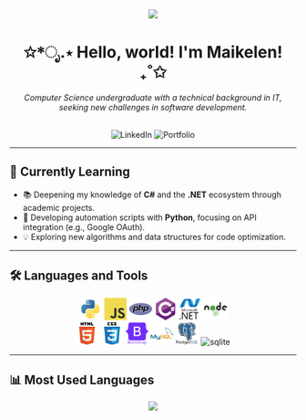 <div align="center">
  <img src="https://media3.giphy.com/media/v1.Y2lkPTc5MGI3NjExNG15ZjRxM3NtMTNtb2ZsZzdoeWZwZjJwaG1ocHk5MHl5a2d4bmZqZCZlcD12MV9pbnRlcm5hbF9naWZfYnlfaWQmY3Q9Zw/3oKIPnAiaMCws8nOsE/giphy.gif" width="100"/>
</div>

<h1 align="center">✩*ೃ.⋆ Hello, world! I'm Maikelen! ₊˚✩</h1>

<p align="center">
  <em>Computer Science undergraduate with a technical background in IT, seeking new challenges in software development.</em>
</p>

<br>

<div align="center">
  <a href="https://www.linkedin.com/in/maikelen-pasquali-497745382/" target="_blank" style="text-decoration: none;">
    <img src="https://img.shields.io/badge/LinkedIn-0077B5?style=for-the-badge&logo=linkedin&logoColor=white" alt="LinkedIn" style="border:0;"/>
  </a>

  <a href="https://maiih.github.io/portfolio/" target="_blank" style="text-decoration: none;">
    <img src="https://img.shields.io/badge/Portfolio-512DA8?style=for-the-badge" alt="Portfolio" style="border:0;"/>
  </a>
</div>

---

## 🌱 Currently Learning

- 📚 Deepening my knowledge of **C#** and the **.NET** ecosystem through academic projects.
- 🐍 Developing automation scripts with **Python**, focusing on API integration (e.g., Google OAuth).
- 💡 Exploring new algorithms and data structures for code optimization.

---

## 🛠️ Languages and Tools

<p align="center">
    <img src="https://raw.githubusercontent.com/devicons/devicon/master/icons/python/python-original.svg" alt="python" width="40" height="40"/>
    <img src="https://raw.githubusercontent.com/devicons/devicon/master/icons/javascript/javascript-original.svg" alt="javascript" width="40" height="40"/>
    <img src="https://raw.githubusercontent.com/devicons/devicon/master/icons/php/php-original.svg" alt="php" width="40" height="40"/>
    <img src="https://raw.githubusercontent.com/devicons/devicon/master/icons/csharp/csharp-original.svg" alt="csharp" width="40" height="40"/>
    <img src="https://raw.githubusercontent.com/devicons/devicon/master/icons/dot-net/dot-net-original-wordmark.svg" alt="dotnet" width="40" height="40"/>
    <img src="https://raw.githubusercontent.com/devicons/devicon/master/icons/nodejs/nodejs-original-wordmark.svg" alt="nodejs" width="40" height="40"/>
  <br>
    <img src="https://raw.githubusercontent.com/devicons/devicon/master/icons/html5/html5-original-wordmark.svg" alt="html5" width="40" height="40"/>
    <img src="https://raw.githubusercontent.com/devicons/devicon/master/icons/css3/css3-original-wordmark.svg" alt="css3" width="40" height="40"/>
    <img src="https://raw.githubusercontent.com/devicons/devicon/master/icons/bootstrap/bootstrap-plain-wordmark.svg" alt="bootstrap" width="40" height="40"/>
    <img src="https://raw.githubusercontent.com/devicons/devicon/master/icons/mysql/mysql-original-wordmark.svg" alt="mysql" width="40" height="40"/>
    <img src="https://raw.githubusercontent.com/devicons/devicon/master/icons/postgresql/postgresql-original-wordmark.svg" alt="postgresql" width="40" height="40"/>
    <img src="https://www.vectorlogo.zone/logos/sqlite/sqlite-icon.svg" alt="sqlite" width="40" height="40"/>
</p>

---

## 📊 Most Used Languages

<p align="center">
  <img src="https://github-readme-stats.vercel.app/api/top-langs/?username=maiih&layout=compact&langs_count=7&theme=dracula"/>
</p>
